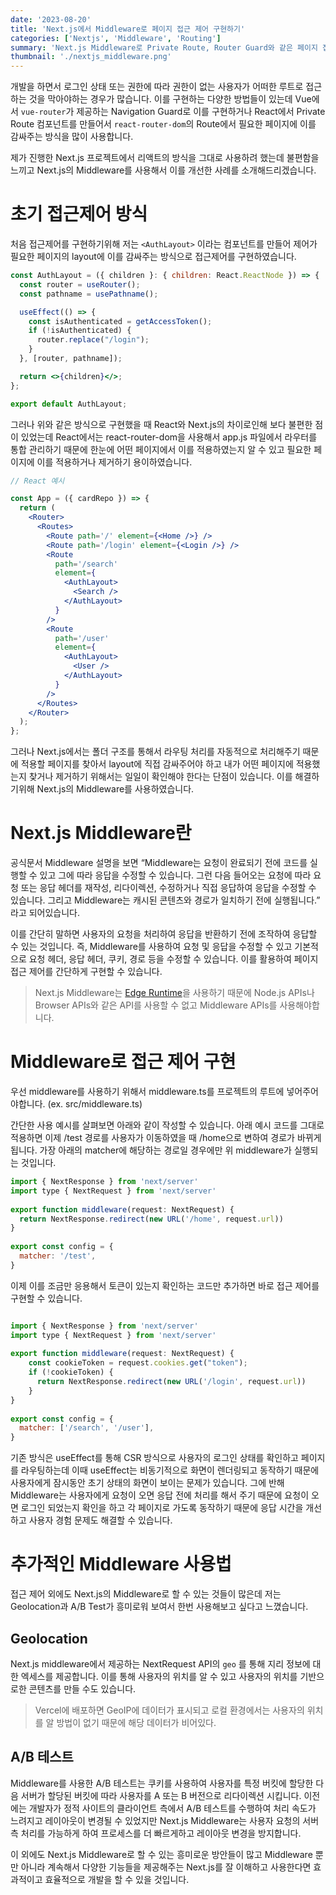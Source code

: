 ```yaml
---
date: '2023-08-20'
title: 'Next.js에서 Middleware로 페이지 접근 제어 구현하기'
categories: ['Nextjs', 'Middleware', 'Routing']
summary: 'Next.js Middleware로 Private Route, Router Guard와 같은 페이지 접근 제어를 구현하자.'
thumbnail: './nextjs_middleware.png'
---
```


개발을 하면서 로그인 상태 또는 권한에 따라 권한이 없는 사용자가 어떠한 루트로 접근하는 것을 막아야하는 경우가 많습니다. 이를 구현하는 다양한 방법들이 있는데 Vue에서 `vue-router`가 제공하는 Navigation Guard로 이를 구현하거나 React에서 Private Route 컴포넌트를 만들어서 `react-router-dom`의 Route에서 필요한 페이지에 이를 감싸주는 방식을 많이 사용합니다. 

제가 진행한 Next.js 프로젝트에서 리액트의 방식을 그대로 사용하려 했는데 불편함을 느끼고 Next.js의 Middleware를 사용해서 이를 개선한 사례를 소개해드리겠습니다.

# 초기 접근제어 방식

처음 접근제어를 구현하기위해 저는 `<AuthLayout>` 이라는 컴포넌트를 만들어 제어가 필요한 페이지의 layout에 이를 감싸주는 방식으로 접근제어를 구현하였습니다.

```jsx
const AuthLayout = ({ children }: { children: React.ReactNode }) => {
  const router = useRouter();
  const pathname = usePathname();

  useEffect(() => {
    const isAuthenticated = getAccessToken();
    if (!isAuthenticated) {
      router.replace("/login");
    }
  }, [router, pathname]);

  return <>{children}</>;
};

export default AuthLayout;
```

그러나 위와 같은 방식으로 구현했을 때 React와 Next.js의 차이로인해 보다 불편한 점이 있었는데 React에서는 react-router-dom을 사용해서 app.js 파일에서 라우터를 통합 관리하기 때문에 한눈에 어떤 페이지에서 이를 적용하였는지 알 수 있고 필요한 페이지에 이를 적용하거나 제거하기 용이하였습니다. 

```jsx
// React 예시

const App = ({ cardRepo }) => {
  return (
    <Router>
      <Routes>
        <Route path='/' element={<Home />} />
        <Route path='/login' element={<Login />} />
        <Route
          path='/search'
          element={
            <AuthLayout>
              <Search />
            </AuthLayout>
          }
        />
        <Route
          path='/user'
          element={
            <AuthLayout>
              <User />
            </AuthLayout>
          }
        />
      </Routes>
    </Router>
  );
};
```

그러나 Next.js에서는 폴더 구조를 통해서 라우팅 처리를 자동적으로 처리해주기 때문에 적용할 페이지를 찾아서 layout에 직접 감싸주어야 하고 내가 어떤 페이지에 적용했는지 찾거나 제거하기 위해서는 일일이 확인해야 한다는 단점이 있습니다. 이를 해결하기위해 Next.js의 Middleware를 사용하였습니다.

# Next.js Middleware란

공식문서 Middleware 설명을 보면 “Middleware는 요청이 완료되기 전에 코드를 실행할 수 있고 그에 따라 응답을 수정할 수 있습니다. 그런 다음 들어오는 요청에 따라 요청 또는 응답 헤더를 재작성, 리다이렉션, 수정하거나 직접 응답하여 응답을 수정할 수 있습니다. 그리고 Middleware는 캐시된 콘텐츠와 경로가 일치하기 전에 실행됩니다.” 라고 되어있습니다.

이를 간단히 말하면 사용자의 요청을 처리하여 응답을 반환하기 전에 조작하여 응답할 수 있는 것입니다. 즉, Middleware를 사용하여 요청 및 응답을 수정할 수 있고 기본적으로 요청 헤더, 응답 헤더, 쿠키, 경로 등을 수정할 수 있습니다. 이를 활용하여 페이지 접근 제어를 간단하게 구현할 수 있습니다.

> Next.js Middleware는 [Edge Runtime](https://vercel.com/docs/functions/edge-functions/edge-runtime)을 사용하기 때문에 Node.js APIs나 Browser APIs와 같은 API를 사용할 수 없고 Middleware APIs를 사용해야합니다.
> 

# Middleware로 접근 제어 구현

우선 middleware를 사용하기 위해서 middleware.ts를 프로젝트의 루트에 넣어주어야합니다. (ex. src/middleware.ts)

간단한 사용 예시를 살펴보면 아래와 같이 작성할 수 있습니다. 아래 예시 코드를 그대로 적용하면 이제 /test 경로를 사용자가 이동하였을 때 /home으로 변하여 경로가 바뀌게 됩니다. 가장 아래의 matcher에 해당하는 경로일 경우에만 위 middleware가 실행되는 것입니다.

```jsx
import { NextResponse } from 'next/server'
import type { NextRequest } from 'next/server'
 
export function middleware(request: NextRequest) {
  return NextResponse.redirect(new URL('/home', request.url))
}
 
export const config = {
  matcher: '/test',
}
```

이제 이를 조금만 응용해서 토큰이 있는지 확인하는 코드만 추가하면 바로 접근 제어를 구현할 수 있습니다.

```jsx

import { NextResponse } from 'next/server'
import type { NextRequest } from 'next/server'
 
export function middleware(request: NextRequest) {
	const cookieToken = request.cookies.get("token");
	if (!cookieToken) {
	  return NextResponse.redirect(new URL('/login', request.url))
	}
}
 
export const config = {
  matcher: ['/search', '/user'],
}
```

기존 방식은 useEffect를 통해 CSR 방식으로 사용자의 로그인 상태를 확인하고 페이지를 라우팅하는데 이때 useEffect는 비동기적으로 화면이 렌더링되고 동작하기 때문에 사용자에게 잠시동안 초기 상태의 화면이 보이는 문제가 있습니다. 그에 반해 Middleware는 사용자에게 요청이 오면 응답 전에 처리를 해서 주기 때문에 요청이 오면 로그인 되었는지 확인을 하고 각 페이지로 가도록 동작하기 때문에 응답 시간을 개선하고 사용자 경험 문제도 해결할 수 있습니다.

# 추가적인 Middleware 사용법

접근 제어 외에도 Next.js의 Middleware로 할 수 있는 것들이 많은데 저는 Geolocation과 A/B Test가 흥미로워 보여서 한번 사용해보고 싶다고 느꼈습니다.

## Geolocation

Next.js middleware에서 제공하는 NextRequest API의 `geo` 를 통해 지리 정보에 대한 엑세스를 제공합니다. 이를 통해 사용자의 위치를 알 수 있고 사용자의 위치를 기반으로한 콘텐츠를 만들 수도 있습니다.

> Vercel에 배포하면 GeoIP에 데이터가 표시되고 로컬 환경에서는 사용자의 위치를 알 방법이 없기 때문에 해당 데이터가 비어있다.
> 

## A/B 테스트

Middleware를 사용한 A/B 테스트는 쿠키를 사용하여 사용자를 특정 버킷에 할당한 다음 서버가 할당된 버킷에 따라 사용자를 A 또는 B 버전으로 리다이렉션 시킵니다. 이전에는 개발자가 정적 사이트의 클라이언트 측에서 A/B 테스트를 수행하여 처리 속도가 느려지고 레이아웃이 변경될 수 있었지만 Next.js Middleware는 사용자 요청의 서버측 처리를 가능하게 하여 프로세스를 더 빠르게하고 레이아웃 변경을 방지합니다.

이 외에도 Next.js Middleware로 할 수 있는 흥미로운 방안들이 많고 Middleware 뿐만 아니라 계속해서 다양한 기능들을 제공해주는 Next.js를 잘 이해하고 사용한다면 효과적이고 효율적으로 개발을 할 수 있을 것입니다.